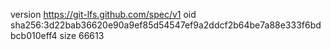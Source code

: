 version https://git-lfs.github.com/spec/v1
oid sha256:3d22bab36620e90a9ef85d54547ef9a2ddcf2b64be7a88e333f6bdbcb010eff4
size 66613
